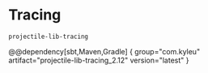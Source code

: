 # Tracing

`projectile-lib-tracing`

@@dependency[sbt,Maven,Gradle] {
  group="com.kyleu"
  artifact="projectile-lib-tracing_2.12"
  version="latest"
}
